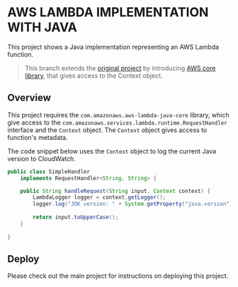 # AWS LAMBDA IMPLEMENTATION WITH JAVA
This project shows a Java implementation representing an AWS Lambda function. 

> This branch extends the [original project](https://github.com/gabrielcostasilva/aws-lambda-java.git) by introducing [AWS core library](https://docs.aws.amazon.com/lambda/latest/dg/lambda-java.html), that gives access to the Context object.

## Overview
This project requires the `com.amazonaws.aws-lambda-java-core` library, which give access to the `com.amazonaws.services.lambda.runtime.RequestHandler` interface and the `Context` object. The `Context` object gives access to function's metadata.

The code snippet below uses the `Context` object to log the current Java version to CloudWatch.

```java
public class SimpleHandler 
    implements RequestHandler<String, String> {

    public String handleRequest(String input, Context context) {
        LambdaLogger logger = context.getLogger();
        logger.log("JDK version: " + System.getProperty("java.version"));
        
        return input.toUpperCase();
    }
    
}
```

## Deploy
Please check out the main project for instructions on deploying this project.